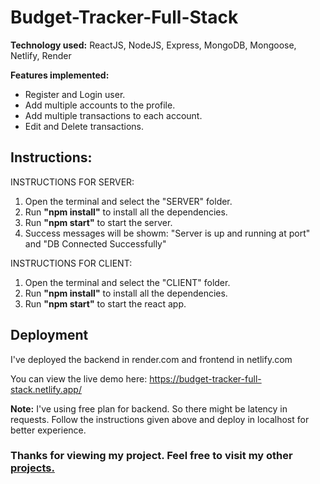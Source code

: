 # Budget-Tracker-Full-Stack

**Technology used:** ReactJS, NodeJS, Express, MongoDB, Mongoose, Netlify, Render

**Features implemented:**
- Register and Login user.
- Add multiple accounts to the profile.
- Add multiple transactions to each account.
- Edit and Delete transactions.

## Instructions:

INSTRUCTIONS FOR SERVER:
1. Open the terminal and select the "SERVER" folder.
2. Run **"npm install"** to install all the dependencies.
3. Run **"npm start"** to start the server.
4. Success messages will be showm: "Server is up and running at port" and "DB Connected Successfully"

INSTRUCTIONS FOR CLIENT:
1. Open the terminal and select the "CLIENT" folder.
2. Run **"npm install"** to install all the dependencies.
3. Run **"npm start"** to start the react app.

## Deployment

I've deployed the backend in render.com and frontend in netlify.com

You can view the live demo here: https://budget-tracker-full-stack.netlify.app/

**Note:** I've using free plan for backend. So there might be latency in requests. 
Follow the instructions given above and deploy in localhost for better experience.

### Thanks for viewing my project. Feel free to visit my other [projects.](https://github.com/suryad6201?tab=repositories)

